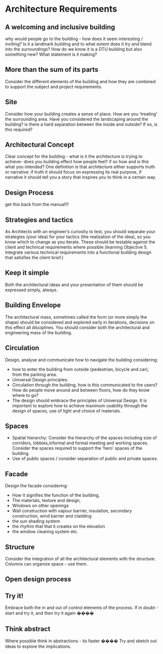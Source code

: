 # Architecture Requirements

## A welcoming and inclusive building
why would people go to the building - how does it seem interesting / inviting?
Is it a landmark building and to what extent does it try and blend into the
surroundings? How do we know it is a DTU building but also something new? What
statement is it making?

## More than the sum of its parts
Consider the different elements of the building and how they are combined to
support the subject and project requirements.

## Site
Consider how your building creates a sense of place. How are you ‘treating’
the surrounding area. Have you considered the landscaping around the building?
is there a hard separation between the inside and outside? If so, is this
required?

## Architectural Concept
Clear concept for the building - what is it the architecture is trying to
achieve- does you building effect how people feel? if so how and is this what
you intended? One definition is that architecture either supports truth or
narrative: if truth it should focus on expressing its real purpose, if
narrative it should tell you a story that inspires you to think in a certain
way.

## Design Process
get this back from the manual!!!

## Strategies and tactics
As Architects with an engineer’s curiosity to test, you should separate your
strategies (your idea) for your tactics (the realisation of the idea), so you
know which to change as you iterate. These should be testable against the
client and technical requirements where possible (learning Objective 5.
Integrate various technical requirements into a functional building design
that satisfies the client brief.)

## Keep it simple
Both the architectural ideas and your presentation of them should be expressed
simply, always.

## Building Envelope
The architectural mass, sometimes called the form (or more simply the shape) should be considered and explored early in iterations, decisions on this effect all disciplines. You should consider both the architectural and engineering mass of the building.

## Circulation
Design, analyse and communicate how to navigate the building considering:
* how to enter the building from outside (pedestrian, bicycle and car),
from the parking area.
* Universal Design principles.
* Circulation through the building, how is this communicated to the users?
How do people move around and between floors, how do they know where to
go?
* The design should embrace the principles of Universal Design. It is
important to explore how to achieve maximum usability through the design
of spaces, use of light and choice of materials.

## Spaces
* Spatial hierarchy: Consider the hierarchy of the spaces including size of corridors, lobbies,informal and formal meeting and working spaces. Consider the spaces required
to support the ‘hero’ spaces of the building.
* Use of public spaces / consider separation of public and private spaces.

## Facade
Design the facade considering:
- How it signifies the function of the building,
- The materials, texture and design,
- Windows on other openings
- Wall construction with vapour barrier, insulation, secondary
construction, wind barrier and cladding
- the sun shading system
- the rhythm that that it creates on the elevation
- the window cleaning system etc.

## Structure
Consider the integration of all the architectural elements with the structure.
Columns can organize space - use them.

## Open design process


## Try it!
Embrace both the in and out of control elements of the process. If in doubt -
start and try it, and then try it again ����

## Think abstract
Where possible think in abstractions - its faster ���� Try and sketch out ideas
to explore the implications.
